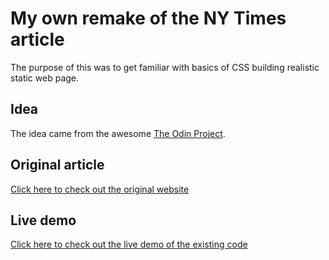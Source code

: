 # My own remake of the NY Times article
The purpose of this was to get familiar with basics of CSS building realistic static web page.

## Idea
The idea came from the awesome [The Odin Project](http://www.theodinproject.com/html5-and-css3/positioning-and-floating-elements).

## Original article
[Click here to check out the original website](http://www.nytimes.com/2014/03/18/science/space/detection-of-waves-in-space-buttresses-landmark-theory-of-big-bang.html)

## Live demo
[Click here to check out the live demo of the existing code](https://ny-times-remake.herokuapp.com/)
